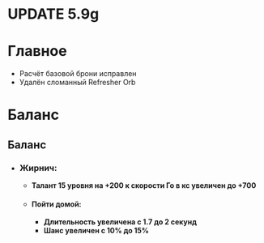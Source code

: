 # UPDATE 5.9g

# Главное

* Расчёт базовой брони исправлен
* Удалён сломанный Refresher Orb

# Баланс

## Баланс

* ### Жирнич:
  * **Талант 15 уровня на +200 к скорости Го в кс увеличен до +700**

  * #### Пойти домой: 
    * **Длительность увеличена с 1.7 до 2 секунд**
    * **Шанс увеличен с 10% до 15%**
